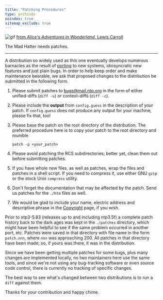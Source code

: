```yaml
---
title: "Patching Procedures"
type: archives
noindex: true 
sitemap_exclude: true
---
```


![gif](/documentation/pic/alice38.gif) [from _Alice's Adventures in Wonderland_, Lewis Carroll](/reflib/pictures/)

The Mad Hatter needs patches.

* * *

A distribution so widely used as this one eventually develops numerous barnacles as the result of [porting](/documentation/4.1.2/porting/) to new systems, idiosyncratic new features and just plain bugs. In order to help keep order and make maintenance bearable, we ask that proposed changes to the distribution be submitted in the following form.

1.  Please submit patches to [bugs@mail.ntp.org](mailto:bugs@mail.ntp.org) in the form of either unified-diffs (<code>diff -u</code>) or context-diffs (<code>diff -c</code>).
2.  Please include the **output** from <code>config.guess</code> in the description of your patch. If <code>config.guess</code> does not produce any output for your machine, please fix that, too!
3.  Please base the patch on the root directory of the distribution. The preferred procedure here is to copy your patch to the root directory and mumble

    `patch -p <your_patch>`

4.  Please avoid patching the RCS subdirectories; better yet, clean them out before submitting patches.
5.  If you have whole new files, as well as patches, wrap the files and patches in a shell script. If you need to compress it, use either GNU <code>gzip</code> or the stock Unix <code>compress</code> utility.
6.  Don't forget the documentation that may be affected by the patch. Send us patches for the <code>./htm</code> files as well.
7.  We would be glad to include your name, electric address and descriptive phrase in the [Copyright](/documentation/4.1.2/copyright/) page, if you wish.

Prior to ntp3-5.83 (releases up to and including ntp3.5f) a complete patch history back to the dark ages was kept in the <code>./patches</code> directory, which might have been helpful to see if the same problem occurred in another port, etc. Patches were saved in that directory with file name in the form <code>patch._nnn_</code>, where <code>_nnn_</code> was approaching 200. All patches in that directory have been made; so, if yours was there, it was in the distribution.

Since we have been getting multiple patches for some bugs, plus many changes are implemented locally, no two maintainers here use the same tools, and since we're not using any bug-tracking software or even source code control, there is currently no tracking of specific changes.

The best way to see what's changed between two distributions is to run a <code>diff</code> against them.

Thanks for your contribution and happy chime.